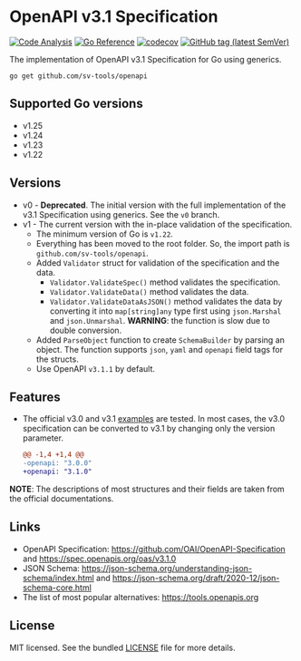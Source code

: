 # OpenAPI v3.1 Specification

[![Code Analysis](https://github.com/sv-tools/openapi/actions/workflows/code.yaml/badge.svg)](https://github.com/sv-tools/openapi/actions/workflows/code.yaml)
[![Go Reference](https://pkg.go.dev/badge/github.com/sv-tools/openapi.svg)](https://pkg.go.dev/github.com/sv-tools/openapi)
[![codecov](https://codecov.io/gh/sv-tools/openapi/branch/main/graph/badge.svg?token=0XVOTDR1CW)](https://codecov.io/gh/sv-tools/openapi)
[![GitHub tag (latest SemVer)](https://img.shields.io/github/v/tag/sv-tools/openapi?style=flat)](https://github.com/sv-tools/openapi/releases)

The implementation of OpenAPI v3.1 Specification for Go using generics.

```shell
go get github.com/sv-tools/openapi
```

## Supported Go versions

* v1.25
* v1.24
* v1.23
* v1.22

## Versions

* v0 - **Deprecated**. The initial version with the full implementation of the v3.1 Specification using generics. See the `v0` branch.
* v1 - The current version with the in-place validation of the specification.
  * The minimum version of Go is `v1.22`.
  * Everything has been moved to the root folder. So, the import path is `github.com/sv-tools/openapi`.
  * Added `Validator` struct for validation of the specification and the data.
    * `Validator.ValidateSpec()` method validates the specification.
    * `Validator.ValidateData()` method validates the data.
    * `Validator.ValidateDataAsJSON()` method validates the data by converting it into `map[string]any` type first using `json.Marshal` and `json.Unmarshal`.
      **WARNING**: the function is slow due to double conversion.
  * Added `ParseObject` function to create `SchemaBuilder` by parsing an object.
    The function supports `json`, `yaml` and `openapi` field tags for the structs.
  * Use OpenAPI `v3.1.1` by default.

## Features

* The official v3.0 and v3.1 [examples](https://github.com/OAI/OpenAPI-Specification/tree/main/examples) are tested.
  In most cases, the v3.0 specification can be converted to v3.1 by changing only the version parameter.

  ```diff
  @@ -1,4 +1,4 @@
  -openapi: "3.0.0"
  +openapi: "3.1.0"
  ```

**NOTE**: The descriptions of most structures and their fields are taken from the official documentations.

## Links

* OpenAPI Specification: <https://github.com/OAI/OpenAPI-Specification> and <https://spec.openapis.org/oas/v3.1.0>
* JSON Schema: <https://json-schema.org/understanding-json-schema/index.html> and <https://json-schema.org/draft/2020-12/json-schema-core.html>
* The list of most popular alternatives: <https://tools.openapis.org>

## License

MIT licensed. See the bundled [LICENSE](LICENSE) file for more details.
